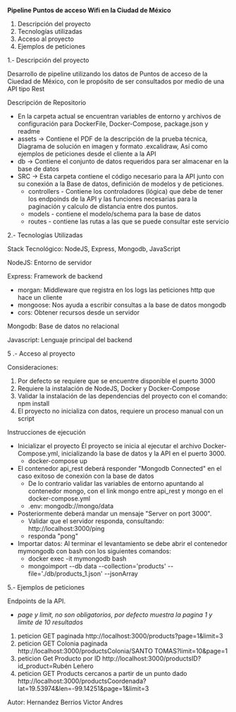 **Pipeline Puntos de acceso Wifi en la Ciudad de México**

1. Descripción del proyecto
2. Tecnologías utilizadas
3. Acceso al proyecto
4. Ejemplos de peticiones

1.- Descripción del proyecto

Desarrollo de pipeline utilizando los datos de Puntos de acceso de la Ciuedad de México, con le propósito de ser consultados por medio de una API tipo Rest

Descripción de Repositorio

* En la carpeta actual se encuentran variables de entorno y archivos de configuración para DockerFile, Docker-Compose, package.json y readme
* assets -> Contiene el PDF de la descripción de la prueba técnica, Diagrama de solución en imagen y formato .excalidraw, Así como ejemplos de peticiones desde el cliente a la API
* db -> Contiene el conjunto de datos requeridos para ser almacenar en la base de datos
* SRC -> Esta carpeta contiene el código necesario para la API junto con su conexión a la Base de datos, definición de modelos y de peticiones.
  * controllers - Contiene los controladores (lógica) que debe de tener los endpoinds de la API y las funciones necesarias para la paginación y calculo de distancia entre dos puntos.
  * models - contiene el modelo/schema para la base de datos
  * routes - contiene las rutas a las que se puede consultar este servicio

2.- Tecnologías Utilizadas

Stack Tecnológico: NodeJS, Express, Mongodb, JavaScript

NodeJS: Entorno de servidor

Express: Framework de backend

* morgan: Middleware que registra en los logs las peticiones http que hace un cliente
* mongoose: Nos ayuda a escribir consultas a la base de datos mongodb
* cors: Obtener recursos desde un servidor

Mongodb: Base de datos no relacional

Javascript: Lenguaje principal del backend

5 .- Acceso al proyecto

Consideraciones:

1. Por defecto se requiere que se encuentre disponible el puerto 3000
2. Requiere la instalación de NodeJS, Docker y Docker-Compose
3. Validar la instalación de las dependencias del proyecto con el comando: npm install
4. El proyecto no inicializa con datos, requiere un proceso manual con un script

Instrucciones de ejecución

* Inicializar el proyecto Él proyecto se inicia al ejecutar el archivo Docker-Compose.yml, inicializando la base de datos y la API en el puerto 3000.
  * docker-compose up
* El contenedor api_rest deberá responder "Mongodb Connected" en el caso exitoso de conexión con la base de datos
  * De lo contrario validar las variables de entorno apuntando al contenedor mongo, con el link mongo entre api_rest y mongo en el docker-compose.yml
  * .env: mongodb://mongo/data
* Posteriormente deberá mandar un mensaje "Server on port 3000".
  * Validar que el servidor responda, consultando: http://localhost:3000/ping
  * responda "pong"
* Importar datos: Al terminar el levantamiento se debe abrir el contenedor mymongodb con bash con los siguientes comandos:
  * docker exec -it mymongodb bash
  * mongoimport --db data --collection='products' --file='./db/products_1.json' --jsonArray

5.- Ejemplos de peticiones

Endpoints de la API.

* *page y limit, no son obligatorios, por defecto muestra la pagina 1 y limite de 10 resultados*

1. peticion GET paginada
   http://localhost:3000/products?page=1&limit=3
2. peticion GET Colonia paginada
   http://localhost:3000/productsColonia/SANTO TOMAS?limit=10&page=1
3. peticion Get Producto por ID
   http://localhost:3000/productsID?id_product=Rubén Leñero
4. peticion GET Products cercanos a partir de un punto dado
   http://localhost:3000/productsCoordenada?lat=19.53974&len=-99.14251&page=1&limit=3

Autor: Hernandez Berrios Victor Andres
